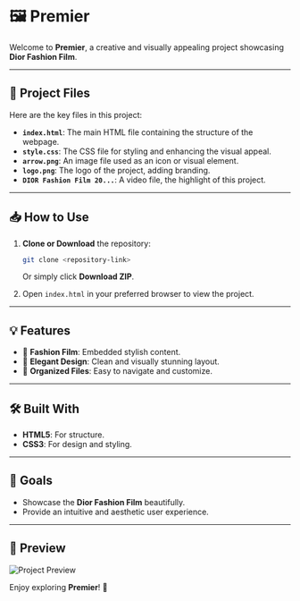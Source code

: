 
# 🖼️ Premier

Welcome to **Premier**, a creative and visually appealing project showcasing **Dior Fashion Film**.

---

## 📁 Project Files

Here are the key files in this project:

- **`index.html`**: The main HTML file containing the structure of the webpage.
- **`style.css`**: The CSS file for styling and enhancing the visual appeal.
- **`arrow.png`**: An image file used as an icon or visual element.
- **`logo.png`**: The logo of the project, adding branding.
- **`DIOR Fashion Film 20...`**: A video file, the highlight of this project.

---

## 📥 How to Use

1. **Clone or Download** the repository:
   ```bash
   git clone <repository-link>
   ```
   Or simply click **Download ZIP**.

2. Open `index.html` in your preferred browser to view the project.

---

## 💡 Features

- 🎥 **Fashion Film**: Embedded stylish content.
- 🎨 **Elegant Design**: Clean and visually stunning layout.
- 📂 **Organized Files**: Easy to navigate and customize.

---

## 🛠️ Built With

- **HTML5**: For structure.
- **CSS3**: For design and styling.

---

## 🎯 Goals

- Showcase the **Dior Fashion Film** beautifully.
- Provide an intuitive and aesthetic user experience.

---

## 📸 Preview

![Project Preview](Screenshot%202024-11-24%20025041.png)

Enjoy exploring **Premier**! 🚀
